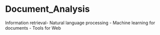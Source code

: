# Document_Analysis
Information retrieval- Natural language processing - Machine learning for documents - Tools for Web
